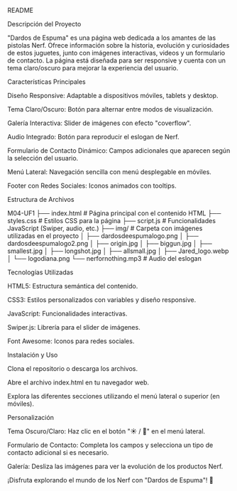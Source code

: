 README

Descripción del Proyecto

"Dardos de Espuma" es una página web dedicada a los amantes de las pistolas Nerf. Ofrece información sobre la historia, evolución y curiosidades de estos juguetes, junto con imágenes interactivas, videos y un formulario de contacto. La página está diseñada para ser responsive y cuenta con un tema claro/oscuro para mejorar la experiencia del usuario.

Características Principales

Diseño Responsive: Adaptable a dispositivos móviles, tablets y desktop.

Tema Claro/Oscuro: Botón para alternar entre modos de visualización.

Galería Interactiva: Slider de imágenes con efecto "coverflow".

Audio Integrado: Botón para reproducir el eslogan de Nerf.

Formulario de Contacto Dinámico: Campos adicionales que aparecen según la selección del usuario.

Menú Lateral: Navegación sencilla con menú desplegable en móviles.

Footer con Redes Sociales: Iconos animados con tooltips.

Estructura de Archivos

M04-UF1
├── index.html          # Página principal con el contenido HTML
├── styles.css          # Estilos CSS para la página
├── script.js           # Funcionalidades JavaScript (Swiper, audio, etc.)
├── img/                # Carpeta con imágenes utilizadas en el proyecto
│   ├── dardosdeespumalogo.png
│   ├── dardosdeespumalogo2.png
│   ├── origin.jpg
│   ├── biggun.jpg
│   ├── smallest.jpg
│   ├── longshot.jpg
│   ├── allsmall.jpg
│   ├── Jared_logo.webp
│   └── logodiana.png
└── nerfornothing.mp3   # Audio del eslogan

Tecnologías Utilizadas

HTML5: Estructura semántica del contenido.

CSS3: Estilos personalizados con variables y diseño responsive.

JavaScript: Funcionalidades interactivas.

Swiper.js: Librería para el slider de imágenes.

Font Awesome: Iconos para redes sociales.

Instalación y Uso

Clona el repositorio o descarga los archivos.

Abre el archivo index.html en tu navegador web.

Explora las diferentes secciones utilizando el menú lateral o superior (en móviles).

Personalización

Tema Oscuro/Claro: Haz clic en el botón "☀️ / 🌙" en el menú lateral.

Formulario de Contacto: Completa los campos y selecciona un tipo de contacto adicional si es necesario.

Galería: Desliza las imágenes para ver la evolución de los productos Nerf.


¡Disfruta explorando el mundo de los Nerf con "Dardos de Espuma"! 🔫
